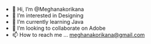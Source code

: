 - 👋 Hi, I’m @Meghanakorikana
- 👀 I’m interested in Designing 
- 🌱 I’m currently learning Java
- 💞️ I’m looking to collaborate on Adobe
- 📫 How to reach me ...
meghanakorikana@gmail.com
<!---
Meghanakorikana/Meghanakorikana is a ✨ special ✨ repository because its `README.md` (this file) appears on your GitHub profile.
You can click the Preview link to take a look at your changes.
--->
